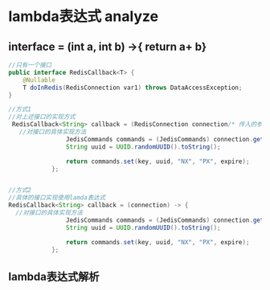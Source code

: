 # lambda表达式 analyze



##  interface = (int a, int b) ->{ return a+ b}

```java
//只有一个接口
public interface RedisCallback<T> {
    @Nullable
    T doInRedis(RedisConnection var1) throws DataAccessException;
}
```



```java
//方式1
//对上述接口的实现方式
 RedisCallback<String> callback = (RedisConnection connection/* 传入的参数 */) -> {
   //对接口的具体实现方法
                JedisCommands commands = (JedisCommands) connection.getNativeConnection();
                String uuid = UUID.randomUUID().toString();

                return commands.set(key, uuid, "NX", "PX", expire);
            };


//方式2
//具体的接口实现使用lamda表达式
RedisCallback<String> callback = (connection) -> {
  //对接口的具体实现方法
                JedisCommands commands = (JedisCommands) connection.getNativeConnection();
                String uuid = UUID.randomUUID().toString();

                return commands.set(key, uuid, "NX", "PX", expire);
            };
```



## lambda表达式解析

[参考资料]:https://blog.csdn.net/majishushu/article/details/81123633




























